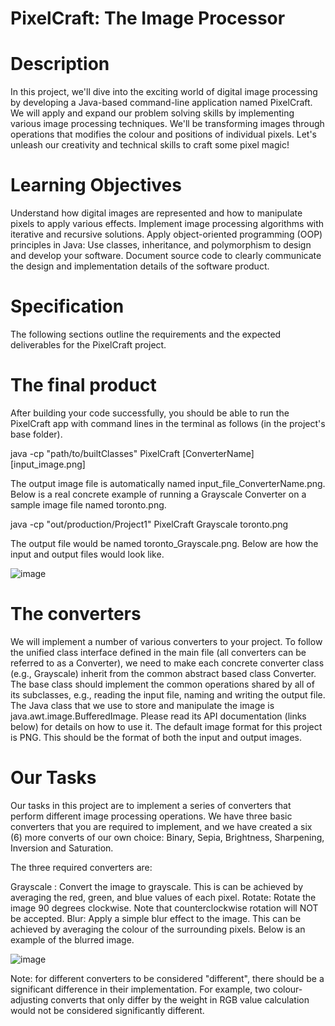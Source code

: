 # PixelCraft: The Image Processor

# Description
In this project, we'll dive into the exciting world of digital image processing by developing a Java-based command-line application named PixelCraft. We will apply and expand our problem solving skills by implementing various image processing techniques. We'll be transforming images through operations that modifies the colour and positions of individual pixels. Let's unleash our creativity and technical skills to craft some pixel magic!

# Learning Objectives
Understand how digital images are represented and how to manipulate pixels to apply various effects.
Implement image processing algorithms with iterative and recursive solutions.
Apply object-oriented programming (OOP) principles in Java: Use classes, inheritance, and polymorphism to design and develop your software.
Document source code to clearly communicate the design and implementation details of the software product.

# Specification
The following sections outline the requirements and the expected deliverables for the PixelCraft project.

# The final product
After building your code successfully, you should be able to run the PixelCraft app with command lines in the terminal as follows (in the project's base folder).

java -cp "path/to/builtClasses" PixelCraft [ConverterName] [input_image.png]

The output image file is automatically named input_file_ConverterName.png. Below is a real concrete example of running a Grayscale Converter on a sample image file named toronto.png.

java -cp "out/production/Project1" PixelCraft Grayscale toronto.png

The output file would be named toronto_Grayscale.png. Below are how the input and output files would look like.

![image](https://github.com/sznchanda/PixelCraft_Project/assets/100498985/cb88fef2-c2e5-4c46-8c2a-3890bb80d932)


# The converters
We will implement a number of various converters to your project. To follow the unified class interface defined in the main file (all converters can be referred to as a Converter), we need to make each concrete converter class (e.g., Grayscale) inherit from the common abstract based class Converter. The base class should implement the common operations shared by all of its subclasses, e.g., reading the input file, naming and writing the output file. The Java class that we use to store and manipulate the image is java.awt.image.BufferedImage. Please read its API documentation (links below) for details on how to use it.
The default image format for this project is PNG. This should be the format of both the input and output images.

# Our Tasks
Our tasks in this project are to implement a series of converters that perform different image processing operations. We have three basic converters that you are required to implement, and we have created a six (6) more converts of our own choice: Binary, Sepia, Brightness, Sharpening, Inversion and Saturation.

The three required converters are:

Grayscale : Convert the image to grayscale. This is can be achieved by averaging the red, green, and blue values of each pixel.
Rotate: Rotate the image 90 degrees clockwise. Note that counterclockwise rotation will NOT be accepted.
Blur: Apply a simple blur effect to the image. This can be achieved by averaging the colour of the surrounding pixels. Below is an example of the blurred image.

![image](https://github.com/sznchanda/PixelCraft_Project/assets/100498985/444d45e0-f8dd-4ad8-95c1-f031c399e59a)

Note: for different converters to be considered "different", there should be a significant difference in their implementation. For example, two colour-adjusting converts that only differ by the weight in RGB value calculation would not be considered significantly different. 
